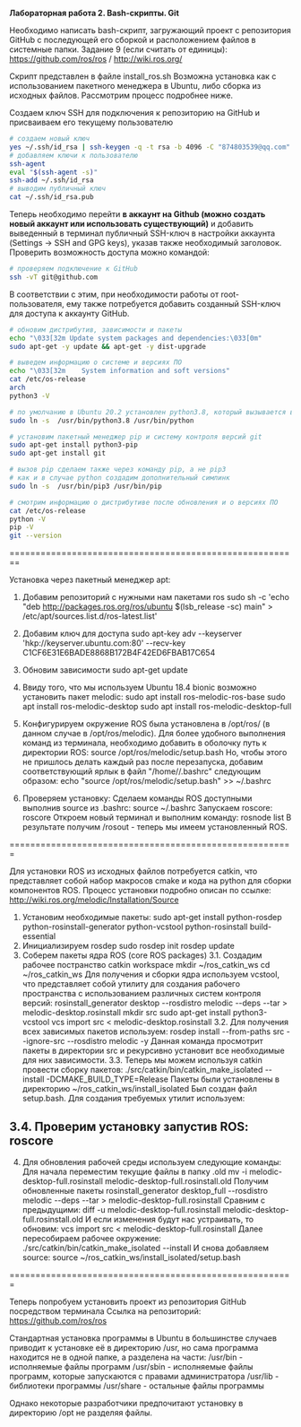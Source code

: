 **Лабораторная работа 2. Bash-скрипты. Git**

Необходимо написать bash-скрипт, загружающий проект с репозитория GitHub с последующей его сборкой и расположением файлов в системные папки. Задание 9 (если считать от единицы): https://github.com/ros/ros / http://wiki.ros.org/

Скрипт представлен в файле install_ros.sh
Возможна установка как с использованием пакетного менеджера в Ubuntu, либо сборка из исходных файлов. Рассмотрим процесс подробнее ниже.

Создаем ключ SSH для подключения к репозиторию на GitHub и присваиваем его текущему пользователю
```bash
# создаем новый ключ
yes ~/.ssh/id_rsa | ssh-keygen -q -t rsa -b 4096 -C "874803539@qq.com" -N '' > /dev/null
# добавляем ключи к пользователю
ssh-agent
eval "$(ssh-agent -s)"
ssh-add ~/.ssh/id_rsa
# выводим публичный ключ
cat ~/.ssh/id_rsa.pub
```

Теперь необходимо перейти **в аккаунт на Github (можно создать новый аккаунт или использовать существующий)** и добавить выведенный в терминал публичный SSH-ключ в настройки аккаунта (Settings -> SSH and GPG keys), указав также необходимый заголовок.
Проверить возможность доступа можно командой:

```bash
# проверяем подключение к GitHub
ssh -vT git@github.com
```

В соответствии с этим, при необходимости работы от root-пользователя, ему также потребуется добавить созданный SSH-ключ для доступа к аккаунту GitHub.

```bash
# обновим дистрибутив, зависимости и пакеты
echo "\033[32m Update system packages and dependencies:\033[0m"
sudo apt-get -y update && apt-get -y dist-upgrade

# выведем информацию о системе и версиях ПО
echo "\033[32m    System information and soft versions"
cat /etc/os-release
arch
python3 -V

# по умолчанию в Ubuntu 20.2 установлен python3.8, который вызывается в терминале через симлинк python3, но для удобства установим его как python
sudo ln -s  /usr/bin/python3.8 /usr/bin/python

# установим пакетный менеджер pip и систему контроля версий git
sudo apt-get install python3-pip 
sudo apt-get install git

# вызов pip сделаем также через команду pip, а не pip3
# как и в случае python создадим дополнительный симлинк
sudo ln -s  /usr/bin/pip3 /usr/bin/pip

# смотрим информацию о дистрибутиве после обновления и о версиях ПО
cat /etc/os-release
python -V
pip -V
git --version
```

========================================================

Установка через пакетный менеджер apt:
1. Добавим репозиторий с нужными нам пакетами ros
sudo sh -c 'echo "deb http://packages.ros.org/ros/ubuntu $(lsb_release -sc) main" > /etc/apt/sources.list.d/ros-latest.list'

2. Добавим ключ для доступа
sudo apt-key adv --keyserver 'hkp://keyserver.ubuntu.com:80' --recv-key C1CF6E31E6BADE8868B172B4F42ED6FBAB17C654

3. Обновим зависимости
sudo apt-get update

4. Ввиду того, что мы используем Ubuntu 18.4 bionic возможно установить пакет melodic:
sudo apt install ros-melodic-ros-base
sudo apt install ros-melodic-desktop
sudo apt install ros-melodic-desktop-full

5. Конфигурируем окружение
ROS была установлена в /opt/ros/<distro> (в данном случае в /opt/ros/melodic). Для более удобного выполнения команд из терминала, необходимо добавить в оболочку путь к директории ROS:
source /opt/ros/melodic/setup.bash
Но, чтобы этого не пришлось делать каждый раз после перезапуска, добавим соответствующий ярлык в файл "/home/<user>/.bashrc" следующим образом: 
echo "source /opt/ros/melodic/setup.bash" >> ~/.bashrc

6. Проверяем установку:
Сделаем команды ROS доступными выполнив source из .bashrc:
source ~/.bashrc
Запускаем roscore:
roscore
Откроем новый терминал и выполним команду:
rosnode list
В результате получим /rosout - теперь мы имеем установленный ROS. 

=======================================================

Для установки ROS из исходных файлов потребуется catkin, что представляет собой набор макросов cmake и кода на python для сборки компонентов ROS. 
Процесс установки подробно описан по ссылке:
http://wiki.ros.org/melodic/Installation/Source

1. Установим необходимые пакеты:
sudo apt-get install python-rosdep python-rosinstall-generator python-vcstool python-rosinstall build-essential
2. Инициализируем rosdep
sudo rosdep init
rosdep update
3. Соберем пакеты ядра ROS (core ROS packages)
3.1. Создадим рабочее постранство catkin workspace
mkdir ~/ros_catkin_ws
cd ~/ros_catkin_ws
Для получения и сборки ядра используем vcstool, что представляет собой утилиту для создания рабочего пространства с использованием различных систем контроля версий:
rosinstall_generator desktop --rosdistro melodic --deps --tar > melodic-desktop.rosinstall
mkdir src
sudo apt-get install python3-vcstool
vcs import src < melodic-desktop.rosinstall
3.2. Для получения всех зависимых пакетов используем:
rosdep install --from-paths src --ignore-src --rosdistro melodic -y
Данная команда просмотрит пакеты в директории src и рекурсивно установит все необходимые для них зависимости.
3.3. Теперь мы можем используя catkin провести сборку пакетов:
./src/catkin/bin/catkin_make_isolated --install -DCMAKE_BUILD_TYPE=Release
Пакеты были установлены в директорию ~/ros_catkin_ws/install_isolated
Был создан файл setup.bash. Для создания требуемых утилит используем:
 

3.4. Проверим установку запустив ROS:
roscore
------------------------------------------------------
4. Для обновления рабочей среды используем следующие команды:
Для начала переместим текущие файлы в папку .old
 mv -i melodic-desktop-full.rosinstall melodic-desktop-full.rosinstall.old
 Получим обновленные пакеты
rosinstall_generator desktop_full --rosdistro melodic --deps --tar > melodic-desktop-full.rosinstall
Сравним с предыдущими:
 diff -u melodic-desktop-full.rosinstall melodic-desktop-full.rosinstall.old
 И если изменения будут нас устраивать, то обновим:
 vcs import src < melodic-desktop-full.rosinstall
 Далее пересобираем рабочее окружение:
 ./src/catkin/bin/catkin_make_isolated --install
 И снова добавляем source:
 source ~/ros_catkin_ws/install_isolated/setup.bash

=======================================================


Теперь попробуем установить проект из репозитория GitHub посредством терминала 
Ссылка на репозиторий:  https://github.com/ros/ros

Стандартная установка программы в Ubuntu в большинстве случаев приводит к установке её в директорию /usr, но сама программа находится не в одной папке, а разделена на части:
/usr/bin - исполняемые файлы программ
/usr/sbin - исполняемые файлы программ, которые запускаются с правами администратора
/usr/lib - библиотеки программы
/usr/share - остальные файлы программы

Однако некоторые разработчики предпочитают установку в директорию /opt не разделяя файлы.
